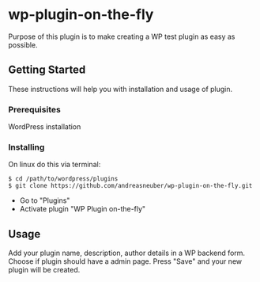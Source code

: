 # wp-plugin-on-the-fly
Purpose of this plugin is to make creating a WP test plugin as easy as possible.

## Getting Started
These instructions will help you with installation and usage of plugin.

### Prerequisites
WordPress installation

### Installing
On linux do this via terminal:
```
$ cd /path/to/wordpress/plugins
$ git clone https://github.com/andreasneuber/wp-plugin-on-the-fly.git
```
- Go to "Plugins"
- Activate plugin "WP Plugin on-the-fly"

## Usage
Add your plugin name, description, author details in a WP backend form. 
Choose if plugin should have a admin page. Press "Save" and your new plugin will be created.
